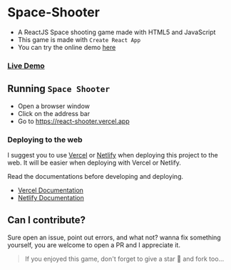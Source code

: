 # Space-Shooter
- A ReactJS Space shooting game made with HTML5 and JavaScript
- This game is made with `Create React App`
- You can try the online demo [here](https://react-shooter.vercel.app)

### [Live Demo](https://react-shooter.vercel.app)

## Running `Space Shooter`
- Open a browser window
- Click on the address bar
- Go to https://react-shooter.vercel.app

### Deploying to the web
I suggest you to use [Vercel](https://vercel.com) or [Netlify](https://netlify.com) when deploying this project to the web. It will be easier when deploying with Vercel or Netlify.

Read the documentations before developing and deploying.
- [Vercel Documentation](https://vercel.com/docs)
- [Netlify Documentation](https://docs.netlify.com)

## Can I contribute?
Sure open an issue, point out errors, and what not? wanna fix something yourself, you are welcome to open a PR and I appreciate it.

> If you enjoyed this game, don't forget to give a star 🌟 and fork too...

